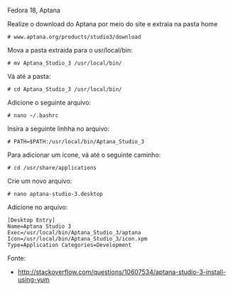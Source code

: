 Fedora 18, Aptana



Realize o download do Aptana por meio do site e extraia na pasta home
	
	# www.aptana.org/products/studio3/download 

Mova a pasta extraida para o usr/local/bin:

	# mv Aptana_Studio_3 /usr/local/bin/

Vá até a pasta:

	# cd Aptana_Studio_3 /usr/local/bin/

Adicione o seguinte arquivo:

	# nano ~/.bashrc 

Insira a seguinte linhha no arquivo:

	# PATH=$PATH:/usr/local/bin/Aptana_Studio_3 


Para adicionar um ícone, vá até o seguinte caminho:

	# cd /usr/share/applications 

Crie um novo arquivo:

	# nano aptana-studio-3.desktop 

Adicione no arquivo:

	[Desktop Entry]
	Name=Aptana Studio 3
	Exec=/usr/local/bin/Aptana_Studio_3/aptana
	Icon=/usr/local/bin/Aptana_Studio_3/icon.xpm
	Type=Application Categories=Development 


Fonte:

* http://stackoverflow.com/questions/10607534/aptana-studio-3-install-using-yum









